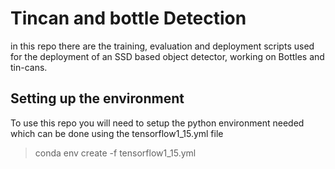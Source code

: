 # Tincan and bottle Detection

in this repo there are the training, evaluation and deployment scripts used for the deployment of an SSD based object detector, working on Bottles and tin-cans.

## Setting up the environment

To use this repo you will need to setup the python environment needed which can be done using the tensorflow1_15.yml file 
> conda env create -f tensorflow1_15.yml



 





 
